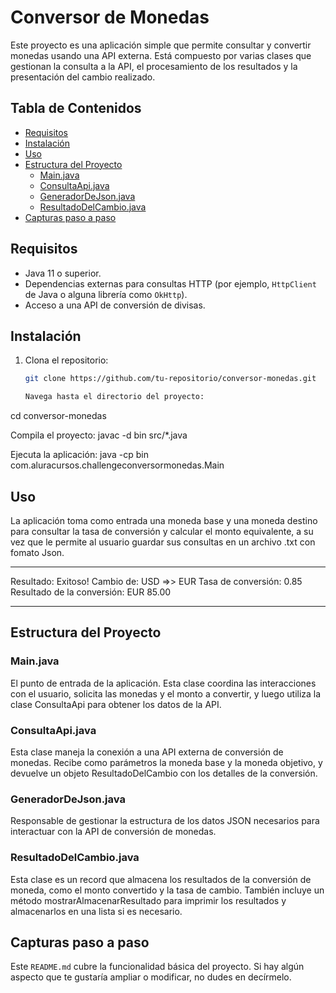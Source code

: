 # Conversor de Monedas

Este proyecto es una aplicación simple que permite consultar y convertir monedas usando una API externa. 
Está compuesto por varias clases que gestionan la consulta a la API, el procesamiento de los resultados 
y la presentación del cambio realizado.

## Tabla de Contenidos
- [Requisitos](#requisitos)
- [Instalación](#instalación)
- [Uso](#uso)
- [Estructura del Proyecto](#estructura-del-proyecto)
  - [Main.java](#mainjava)
  - [ConsultaApi.java](#consultaapijava)
  - [GeneradorDeJson.java](#generadordejsonjava)
  - [ResultadoDelCambio.java](#resultadodelcambiojava)
- [Capturas paso a paso](#capturas) 

## Requisitos

- Java 11 o superior.
- Dependencias externas para consultas HTTP (por ejemplo, `HttpClient` de Java o alguna librería como `OkHttp`).
- Acceso a una API de conversión de divisas.

## Instalación

1. Clona el repositorio:
   ```bash
   git clone https://github.com/tu-repositorio/conversor-monedas.git

   Navega hasta el directorio del proyecto:
cd conversor-monedas

Compila el proyecto:
javac -d bin src/*.java

Ejecuta la aplicación:
java -cp bin com.aluracursos.challengeconversormonedas.Main

## Uso
La aplicación toma como entrada una moneda base y una moneda destino para consultar la tasa de conversión y calcular el monto equivalente, 
a su vez que le permite al usuario guardar sus consultas en un archivo .txt con fomato Json.

*******************************************
Resultado: Exitoso!
Cambio de: USD =>> EUR
Tasa de conversión: 0.85
Resultado de la conversión: EUR 85.00
*******************************************

## Estructura del Proyecto
### Main.java
El punto de entrada de la aplicación. Esta clase coordina las interacciones con el usuario, solicita las monedas y el monto a convertir, 
y luego utiliza la clase ConsultaApi para obtener los datos de la API.

### ConsultaApi.java
Esta clase maneja la conexión a una API externa de conversión de monedas. Recibe como parámetros la moneda base y la moneda objetivo,
y devuelve un objeto ResultadoDelCambio con los detalles de la conversión.

### GeneradorDeJson.java
Responsable de gestionar la estructura de los datos JSON necesarios para interactuar con la API de conversión de monedas.

### ResultadoDelCambio.java
Esta clase es un record que almacena los resultados de la conversión de moneda, como el monto convertido y la tasa de cambio. 
También incluye un método mostrarAlmacenarResultado para imprimir los resultados y almacenarlos en una lista si es necesario.

## Capturas paso a paso



Este `README.md` cubre la funcionalidad básica del proyecto. Si hay algún aspecto que te gustaría ampliar o modificar, no dudes en decírmelo.







